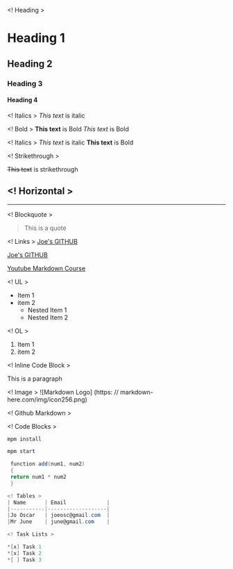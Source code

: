 <! Heading >
# Heading 1
## Heading 2
### Heading 3
#### Heading 4

<! Italics >
*This text* is italic


<! Bold >
**This text** is Bold
_This text_ is Bold

<! Italics >
*This text* is italic
__This text__ is Bold

<! Strikethrough >

~~This text~~ is strikethrough

<! Horizontal >
---
___

<! Blockquote >
> This is a quote

<! Links >
[Joe's GITHUB](https://github.com/JoeFreedom)

[Joe's GITHUB](https://github.com/JoeFreedom "Link to Git")

[Youtube Markdown Course](https://www.youtube.com/watch?v=HUBNt18RFbo "Traversy Media")

<! UL >
* Item 1
* item 2
    * Nested Item 1
    * Nested Item 2
    
<! OL >
1. Item 1
2. item 2


<! Inline Code Block >
<p> This is a paragraph

<! Image >
![Markdown Logo]
(https: // markdown-here.com/img/icon256.png)

<! Github Markdown >

<! Code Blocks >
```bash
mpm install

mpm start
```

```C#
 function add(num1, num2)
 {
 return num1 * num2
 }

<! Tables >
| Name      | Email             |
|-----------|-------------------|
|Jo Oscar   | joeosc@gmail.com  |
|Mr June    | june@gmail.com    |

<! Task Lists >

*[x] Task 1
*[x] Task 2
*[ ] Task 3
